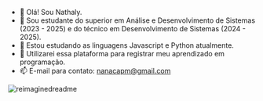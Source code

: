 - 👋 Olá! Sou Nathaly.
- 👀 Sou estudante do superior em Análise e Desenvolvimento de Sistemas (2023 - 2025) e do técnico em Desenvolvimento de Sistemas (2024 - 2025).
- 🌱 Estou estudando as linguagens Javascript e Python atualmente.
- 💞️ Utilizarei essa plataforma para registrar meu aprendizado em programação.
- 📫 E-mail para contato: nanacapm@gmail.com 

<img src="https://myreadme.vercel.app/api/embed/nathyalves?panels=userstatistics,toprepositories,toplanguages,commitgraph" alt="reimaginedreadme" />
